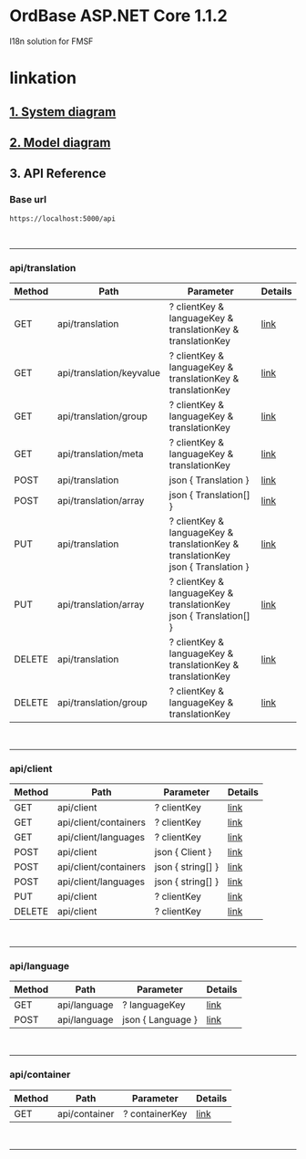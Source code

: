 # OrdBase ASP.NET Core 1.1.2
I18n solution for FMSF




# linkation
## [1. System  diagram](https://arxcis.github.io/OrdBase#system-diagram)
## [2. Model diagram](https://arxcis.github.io/OrdBase#model-diagram)

## 3. API Reference

### Base url
```url
https://localhost:5000/api
```

<br>

----------------


### api/translation

| Method | Path                     | Parameter                                                   | Details                                     |
|--------| -------------------------|-------------------------------------------------------------| ------------------------------------------- |
| GET    | api/translation          | ? clientKey & languageKey & translationKey & translationKey | [link](docs/api/translation/GET-translation.md) |
| GET    | api/translation/keyvalue | ? clientKey & languageKey & translationKey & translationKey | [link](docs/api/translation/GET-translation-keyvalue.md) |
| GET    | api/translation/group    | ? clientKey & languageKey & translationKey                  | [link](docs/api/translation/GET-translation-group.md)  |
| GET    | api/translation/meta     | ? clientKey & languageKey & translationKey                  | [link](docs/api/translation/GET-translation-meta.md)  |
| POST   | api/translation          | json { Translation   }                                      | [link](docs/api/translation/POST-translation.md) |
| POST   | api/translation/array    | json { Translation[] }                                      | [link](docs/api/translation/POST-translation-array.md) |
| PUT    | api/translation          | ? clientKey & languageKey & translationKey & translationKey <br> json { Translation }   | [link](docs/api/translation/.md)|
| PUT    | api/translation/array    | ? clientKey & languageKey & translationKey <br> json { Translation[] }                  | [link](docs/api/translation/.md)|
| DELETE | api/translation          | ? clientKey & languageKey & translationKey & translationKey  | [link](docs/api/translation/.md) |
| DELETE | api/translation/group    | ? clientKey & languageKey & translationKey                   | [link](docs/api/translation/.md) |

<br>

----------------


### api/client
| Method | Path                     | Parameter                   | Details                        |
|--------| -------------------------|---------------------------- | ------------------------------ |
| GET    | api/client               | ? clientKey                 | [link](docs/api/client/.md)    |
| GET    | api/client/containers    | ? clientKey                 | [link](docs/api/client/.md)    | 
| GET    | api/client/languages     | ? clientKey                 | [link](docs/api/client/.md)    |  
| POST   | api/client               | json { Client   }           | [link](docs/api/client/.md)    |   
| POST   | api/client/containers    | json { string[] }           | [link](docs/api/client/.md)    |    
| POST   | api/client/languages     | json { string[] }           | [link](docs/api/client/.md)    |   
| PUT    | api/client               | ? clientKey                 | [link](docs/api/client/.md)    |  
| DELETE | api/client               | ? clientKey                 | [link](docs/api/client/.md)    | 

<br>

----------------


### api/language
| Method | Path               | Parameter                   | Details                                     |
|--------| ------------------ | --------------------------- | ------------------------------------------- |
| GET    | api/language       | ? languageKey               | [link](docs/api/language/.md)
| POST   | api/language       | json { Language }           | [link](docs/api/language/.md)

<br>

----------------


### api/container

| Method | Path               | Parameter              | Details                         |
|--------| ------------------ | ---------------------- | ------------------------------- |
| GET    | api/container      | ? containerKey         | [link](docs/api/container.md)

<br>

----------------

<br>